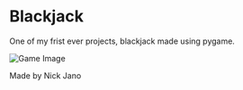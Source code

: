 # Blackjack
One of my frist ever projects, blackjack made using pygame.

![Game Image](https://i.imgur.com/BAQC2rm.png)

Made by Nick Jano

